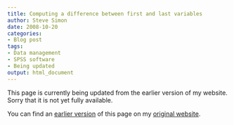 ```yaml
---
title: Computing a difference between first and last variables
author: Steve Simon
date: 2008-10-20
categories:
- Blog post
tags:
- Data management
- SPSS software
- Being updated
output: html_document
---
```


This page is currently being updated from the earlier version of my website. Sorry that it is not yet fully available.

<!---More--->


You can find an [earlier version][sim1] of this page on my [original website][sim2].

[sim1]: http://www.pmean.com/08/ComputingDifference.html
[sim2]: http://www.pmean.com/original_site.html
